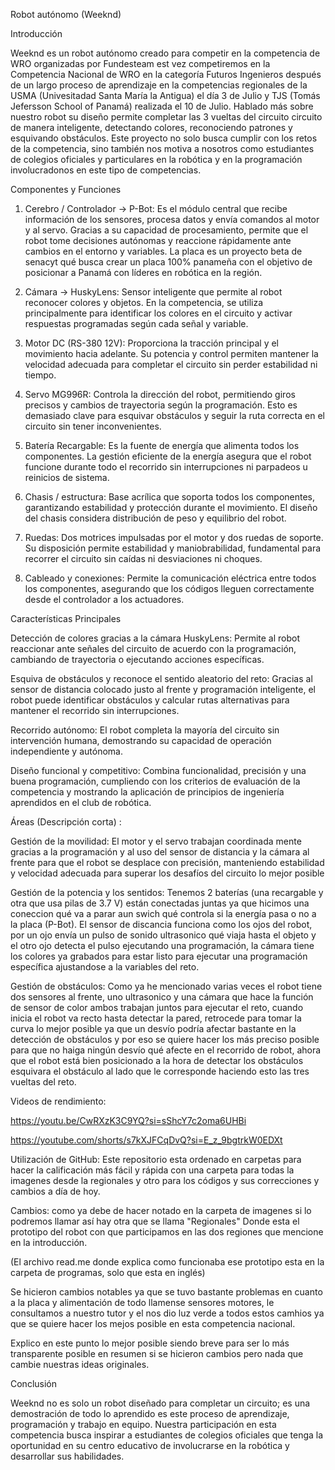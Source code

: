 Robot autónomo (Weeknd) 

Introducción
 
Weeknd es un robot autónomo creado para competir en la competencia de WRO organizadas por Fundesteam est vez competiremos en la Competencia Nacional de WRO en la categoría Futuros Ingenieros después de un largo proceso de aprendizaje en la competencias regionales de la USMA (Univesitadad Santa María la Antigua) el día 3 de Julio y TJS (Tomás Jefersson School of Panamá) realizada el 10 de Julio. Hablado más sobre nuestro robot su diseño permite completar las 3 vueltas del circuito circuito de manera inteligente, detectando colores, reconociendo patrones y esquivando obstáculos. Este proyecto no solo busca cumplir con los retos de la competencia, sino también nos motiva a nosotros como estudiantes de colegios oficiales y particulares en la robótica y en la programación involucradonos en este tipo de competencias.


Componentes y Funciones

1. Cerebro / Controlador → P-Bot: Es el módulo central que recibe información de los sensores, procesa datos y envía comandos al motor y al servo. Gracias a su capacidad de procesamiento, permite que el robot tome decisiones autónomas y reaccione rápidamente ante cambios en el entorno y variables. La placa es un proyecto beta de senacyt qué busca crear un placa 100% panameña con el objetivo de posicionar a Panamá con líderes en robótica en la región. 


2. Cámara → HuskyLens: Sensor inteligente que permite al robot reconocer colores y objetos. En la competencia, se utiliza principalmente para identificar los colores en el circuito y activar respuestas programadas según cada señal y variable. 


3. Motor DC (RS-380 12V): Proporciona la tracción principal y el movimiento hacia adelante. Su potencia y control permiten mantener la velocidad adecuada para completar el circuito sin perder estabilidad ni tiempo. 


4. Servo MG996R: Controla la dirección del robot, permitiendo giros precisos y cambios de trayectoria según la programación. Esto es demasiado clave para esquivar obstáculos y seguir la ruta correcta en el circuito sin tener inconvenientes. 


5. Batería Recargable: Es la fuente de energía que alimenta todos los componentes. La gestión eficiente de la energía asegura que el robot funcione durante todo el recorrido sin interrupciones ni parpadeos u reinicios de sistema. 


6. Chasis / estructura: Base acrílica que soporta todos los componentes, garantizando estabilidad y protección durante el movimiento. El diseño del chasis considera distribución de peso y equilibrio del robot. 


7. Ruedas: Dos motrices impulsadas por el motor y dos ruedas de soporte. Su disposición permite estabilidad y maniobrabilidad, fundamental para recorrer el circuito sin caídas ni desviaciones ni choques. 


8. Cableado y conexiones: Permite la comunicación eléctrica entre todos los componentes, asegurando que los códigos lleguen correctamente desde el controlador a los actuadores.

Características Principales

Detección de colores gracias a la cámara HuskyLens: Permite al robot reaccionar ante señales del circuito de acuerdo con la programación, cambiando de trayectoria o ejecutando acciones específicas.

Esquiva de obstáculos y reconoce el sentido aleatorio del reto: Gracias al sensor de distancia colocado justo al frente y programación inteligente, el robot puede identificar obstáculos y calcular rutas alternativas para mantener el recorrido sin interrupciones. 

Recorrido autónomo: El robot completa la mayoría del circuito sin intervención humana, demostrando su capacidad de operación independiente y autónoma. 

Diseño funcional y competitivo: Combina funcionalidad, precisión y una buena programación, cumpliendo con los criterios de evaluación de la competencia y mostrando la aplicación de principios de ingeniería aprendidos en el club de robótica. 

Áreas (Descripción corta) :

Gestión de la movilidad: El motor y el servo trabajan coordinada mente gracias a la programación y al uso del sensor de distancia y la cámara al frente para que el robot se desplace con precisión, manteniendo estabilidad y velocidad adecuada para superar los desafíos del circuito lo mejor posible 


Gestión de la potencia y los sentidos: Tenemos 2 baterías (una recargable y otra que usa pilas de 3.7 V) están conectadas juntas ya que hicimos una coneccion qué va a parar aun swich qué controla si la energía pasa o no a la placa (P-Bot). El sensor de discancia funciona como los ojos del robot, por un ojo envía un pulso de sonido ultrasonico qué viaja hasta el objeto y el otro ojo detecta el pulso ejecutando una programación, la cámara tiene los colores ya grabados para estar listo para ejecutar una programación específica ajustandose a la variables del reto. 

Gestión de obstáculos: Como ya he mencionado varias veces el robot tiene dos sensores al frente, uno ultrasonico y una cámara que hace la función de sensor de color ambos trabajan juntos para ejecutar el reto, cuando inicia el robot va recto hasta detectar la pared, retrocede para tomar la curva lo mejor posible ya que un desvío podría afectar bastante en la detección de obstáculos y por eso se quiere hacer los más preciso posible para que no haiga ningún desvío qué afecte en el recorrido de robot, ahora que el robot está bien posicionado a la hora de detectar los obstáculos esquivara el obstáculo al lado que le corresponde haciendo esto las tres vueltas del reto. 

Videos de rendimiento:

https://youtu.be/CwRXzK3C9YQ?si=sShcY7c2oma6UHBi

https://youtube.com/shorts/s7kXJFCqDvQ?si=E_z_9bgtrkW0EDXt

 Utilización de GitHub: Este repositorio esta ordenado en carpetas para hacer la calificación más fácil y rápida con una carpeta para todas la imagenes desde la regionales y otro para los códigos y sus correcciones y cambios a día de hoy. 

Cambios: como ya debe de hacer notado en la carpeta de imagenes si lo podremos llamar así hay otra que se llama "Regionales" Donde esta el prototipo del robot con que participamos en las dos regiones que mencione en la introducción. 

(El archivo read.me donde explica como funcionaba ese prototipo esta en la carpeta de programas, solo que esta en inglés) 

Se hicieron cambios notables ya que se tuvo bastante problemas en cuanto a la placa y alimentación de todo llamense sensores motores, le consultamos a nuestro tutor y el nos dio luz verde a todos estos camhios ya que se quiere hacer los mejos posible en esta competencia nacional. 

Explico en este punto lo mejor posible siendo breve para ser lo más transparente posible en resumen si se hicieron cambios pero nada que cambie nuestras ideas originales. 

Conclusión

Weeknd no es solo un robot diseñado para completar un circuito; es una demostración de todo lo aprendido es este proceso de aprendizaje, programación y trabajo en equipo. Nuestra participación en esta competencia busca inspirar a estudiantes de colegios oficiales que tenga la oportunidad en su centro educativo de involucrarse en la robótica y desarrollar sus habilidades.
